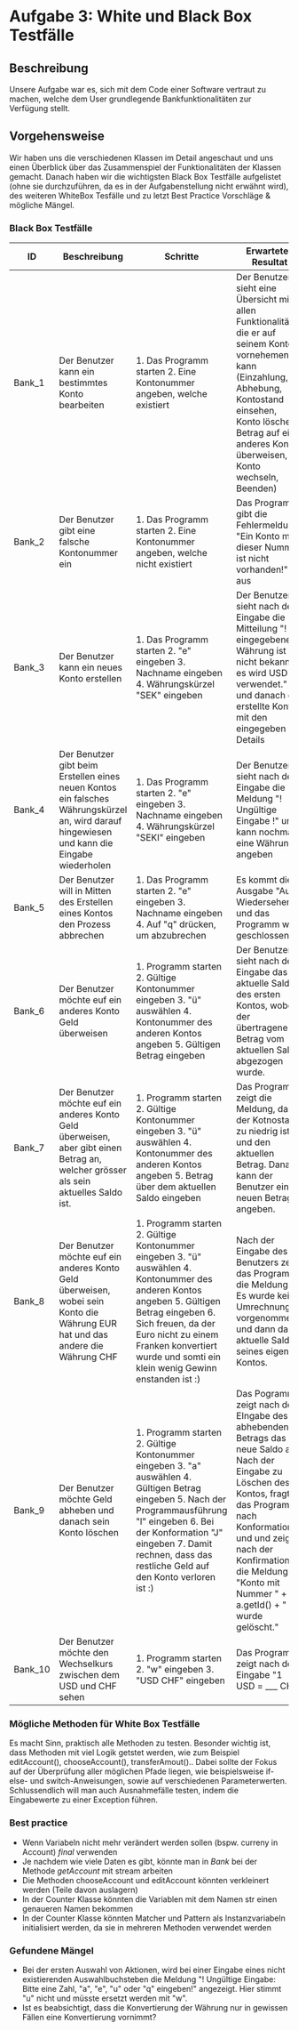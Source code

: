 # Aufgabe 3: White und Black Box Testfälle

## Beschreibung

Unsere Aufgabe war es, sich mit dem Code einer Software vertraut zu machen, welche dem User grundlegende Bankfunktionalitäten zur Verfügung stellt.

## Vorgehensweise

Wir haben uns die verschiedenen Klassen im Detail angeschaut und uns einen Überblick über das Zusammenspiel der Funktionalitäten der Klassen gemacht. Danach haben wir die wichtigsten Black Box Testfälle aufgelistet (ohne sie durchzuführen, da es in der Aufgabenstellung nicht erwähnt wird), des weiteren WhiteBox Tesfälle und zu letzt Best Practice Vorschläge & mögliche Mängel.

### Black Box Testfälle

| ID      | Beschreibung                                                                                                                                 | Schritte                                                                                                                                                                                                                                                          | Erwartetes Resultat                                                                                                                                                                                                                                               |
| ------- | -------------------------------------------------------------------------------------------------------------------------------------------- | ----------------------------------------------------------------------------------------------------------------------------------------------------------------------------------------------------------------------------------------------------------------- | ----------------------------------------------------------------------------------------------------------------------------------------------------------------------------------------------------------------------------------------------------------------- |
| Bank_1  | Der Benutzer kann ein bestimmtes Konto bearbeiten                                                                                            | 1. Das Programm starten 2. Eine Kontonummer angeben, welche existiert                                                                                                                                                                                             | Der Benutzer sieht eine Übersicht mit allen Funktionalitäten die er auf seinem Konto vornehemen kann (Einzahlung, Abhebung, Kontostand einsehen, Konto löschen, Betrag auf ein anderes Konot überweisen, Konto wechseln, Beenden)                                 |
| Bank_2  | Der Benutzer gibt eine falsche Kontonummer ein                                                                                               | 1. Das Programm starten 2. Eine Kontonummer angeben, welche nicht existiert                                                                                                                                                                                       | Das Programm gibt die Fehlermeldung "Ein Konto mit dieser Nummer ist nicht vorhanden!" aus                                                                                                                                                                        |
| Bank_3  | Der Benutzer kann ein neues Konto erstellen                                                                                                  | 1. Das Programm starten 2. "e" eingeben 3. Nachname eingeben 4. Währungskürzel "SEK" eingeben                                                                                                                                                                     | Der Benutzer sieht nach der Eingabe die Mitteilung "! Die eingegebene Währung ist nicht bekannt, es wird USD verwendet." und danach das erstellte Konto mit den eingegeben Details                                                                                |
| Bank_4  | Der Benutzer gibt beim Erstellen eines neuen Kontos ein falsches Währungskürzel an, wird darauf hingewiesen und kann die Eingabe wiederholen | 1. Das Programm starten 2. "e" eingeben 3. Nachname eingeben 4. Währungskürzel "SEKI" eingeben                                                                                                                                                                    | Der Benutzer sieht nach der Eingabe die Meldung "! Ungültige Eingabe !" und kann nochmal eine Währung angeben                                                                                                                                                     |
| Bank_5  | Der Benutzer will in Mitten des Erstellen eines Kontos den Prozess abbrechen                                                                 | 1. Das Programm starten 2. "e" eingeben 3. Nachname eingeben 4. Auf "q" drücken, um abzubrechen                                                                                                                                                                   | Es kommt die Ausgabe "Auf Wiedersehen" und das Programm wird geschlossen                                                                                                                                                                                          |
| Bank_6  | Der Benutzer möchte euf ein anderes Konto Geld überweisen                                                                                    | 1. Programm starten 2. Gültige Kontonummer eingeben 3. "ü" auswählen 4. Kontonummer des anderen Kontos angeben 5. Gültigen Betrag eingeben                                                                                                                        | Der Benutzer sieht nach der Eingabe das aktuelle Saldo des ersten Kontos, wobei der übertragene Betrag vom aktuellen Saldo abgezogen wurde.                                                                                                                       |
| Bank_7  | Der Benutzer möchte euf ein anderes Konto Geld überweisen, aber gibt einen Betrag an, welcher grösser als sein aktuelles Saldo ist.          | 1. Programm starten 2. Gültige Kontonummer eingeben 3. "ü" auswählen 4. Kontonummer des anderen Kontos angeben 5. Betrag über dem aktuellen Saldo eingeben                                                                                                        | Das Programm zeigt die Meldung, dass der Kotnostand zu niedrig ist und den aktuellen Betrag. Danach kann der Benutzer einen neuen Betrag angeben.                                                                                                                 |
| Bank_8  | Der Benutzer möchte euf ein anderes Konto Geld überweisen, wobei sein Konto die Währung EUR hat und das andere die Währung CHF               | 1. Programm starten 2. Gültige Kontonummer eingeben 3. "ü" auswählen 4. Kontonummer des anderen Kontos angeben 5. Gültigen Betrag eingeben 6. Sich freuen, da der Euro nicht zu einem Franken konvertiert wurde und somti ein klein wenig Gewinn enstanden ist :) | Nach der Eingabe des Benutzers zeigt das Programm die Meldung "! Es wurde keine Umrechnung vorgenommen." und dann das aktuelle Saldo seines eigenen Kontos.                                                                                                       |
| Bank_9  | Der Benutzer möchte Geld abheben und danach sein Konto löschen                                                                               | 1. Programm starten 2. Gültige Kontonummer eingeben 3. "a" auswählen 4. Gültigen Betrag eingeben 5. Nach der Programmausführung "l" eingeben 6. Bei der Konformation "J" eingeben 7. Damit rechnen, dass das restliche Geld auf den Konto verloren ist :)         | Das Pogramm zeigt nach der EIngabe des zu abhebenden Betrags das neue Saldo an. Nach der Eingabe zu Löschen des Kontos, fragt das Programm nach Konformation und und zeigt nach der Konfirmation die Meldung "Konto mit Nummer " + a.getId() + " wurde gelöscht." |
| Bank_10 | Der Benutzer möchte den Wechselkurs zwischen dem USD und CHF sehen                                                                           | 1. Programm starten 2. "w" eingeben 3. "USD CHF" eingeben                                                                                                                                                                                                         | Das Programm zeigt nach der Eingabe "1 USD = \_\_\_ CHF"                                                                                                                                                                                                          |

### Mögliche Methoden für White Box Testfälle

Es macht Sinn, praktisch alle Methoden zu testen. Besonder wichtig ist, dass Methoden mit viel Logik getstet werden, wie zum Beispiel editAccount(), chooseAccount(), transferAmout()..
Dabei sollte der Fokus auf der Überprüfung aller möglichen Pfade liegen, wie beispielsweise if-else- und switch-Anweisungen, sowie auf verschiedenen Parameterwerten.
Schlussendlich will man auch Ausnahmefälle testen, indem die Eingabewerte zu einer Exception führen. 


### Best practice
- Wenn Variabeln nicht mehr verändert werden sollen (bspw. curreny in Account) *final* verwenden
- Je nachdem wie viele Daten es gibt, könnte man in *Bank* bei der Methode *getAccount* mit stream arbeiten
- Die Methoden chooseAccount und editAccount könnten verkleinert werden (Teile davon auslagern)
- In der Counter Klasse könnten die Variablen mit dem Namen str einen genaueren Namen bekommen
- In der Counter Klasse könnten Matcher und Pattern als Instanzvariabeln initialisiert werden, da sie in mehreren Methoden verwendet werden

### Gefundene Mängel

- Bei der ersten Auswahl von Aktionen, wird bei einer Eingabe eines nicht existierenden Auswahlbuchsteben die Meldung "! Ungültige Eingabe: Bitte eine Zahl, \"a\", \"e\", \"u\" oder \"q\" eingeben!" angezeigt. Hier stimmt "u" nicht und müsste ersetzt werden mit "w".
- Ist es beabsichtigt, dass die Konvertierung der Währung nur in gewissen Fällen eine Konvertierung vornimmt?
